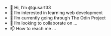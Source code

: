 - 👋 Hi, I’m @gusart33
- 👀 I’m interested in learning web development
- 🌱 I’m currently going through The Odin Project
- 💞️ I’m looking to collaborate on ...
- 📫 How to reach me ...

<!---
gusart33/gusart33 is a ✨ special ✨ repository because its `README.md` (this file) appears on your GitHub profile.
You can click the Preview link to take a look at your changes.
--->
